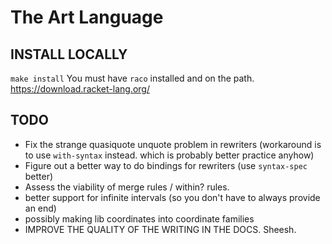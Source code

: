 # The Art Language

## INSTALL LOCALLY

`make install`
You must have `raco` installed and on the path.
https://download.racket-lang.org/

## TODO

- Fix the strange quasiquote unquote problem in rewriters (workaround is to use `with-syntax` instead.  which is probably better practice anyhow)
- Figure out a better way to do bindings for rewriters (use `syntax-spec` better)
- Assess the viability of merge rules / within? rules.
- better support for infinite intervals (so you don't have to always provide an end)
- possibly making lib coordinates into coordinate families
- IMPROVE THE QUALITY OF THE WRITING IN THE DOCS. Sheesh.
